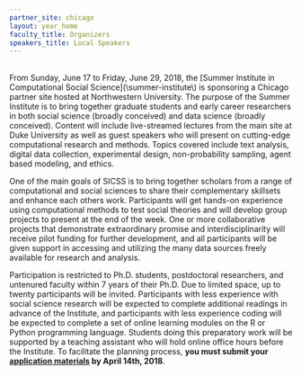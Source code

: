 ```yaml
---
partner_site: chicago
layout: year_home
faculty_title: Organizers
speakers_title: Local Speakers
---
```



<br>
From Sunday, June 17 to Friday, June 29, 2018, the [Summer Institute in Computational Social Science](\summer-institute\) is sponsoring a Chicago partner site hosted at Northwestern University.  The purpose of the Summer Institute is to bring together graduate students and early career researchers in both social science (broadly conceived) and data science (broadly conceived).  Content will include live-streamed lectures from the main site at Duke University as well as guest speakers who will present on cutting-edge computational research and methods.  Topics covered include text analysis, digital data collection, experimental design, non-probability sampling, agent based modeling, and ethics.

One of the main goals of SICSS is to bring together scholars from a range of computational and social sciences to share their complementary skillsets and enhance each others work.  Participants will get hands-on experience using computational methods to test social theories and will develop group projects to present at the end of the week.  One or more collaborative projects that demonstrate extraordinary promise and interdisciplinarity will receive pilot funding for further development, and all participants will be given support in accessing and utilizing the many data sources freely available for research and analysis.

Participation is restricted to Ph.D. students, postdoctoral researchers, and untenured faculty within 7 years of their Ph.D. Due to limited space, up to twenty participants will be invited. Participants with less experience with social science research will be expected to complete additional readings in advance of the Institute, and participants with less experience coding will be expected to complete a set of online learning modules on the R or Python programming language. Students doing this preparatory work will be supported by a teaching assistant who will hold online office hours before the Institute.  To facilitate the planning process, **you must submit your [application materials](apply) by April 14th, 2018**.
